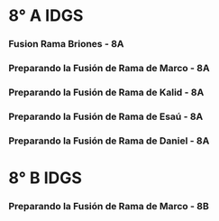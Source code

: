 # 8° A IDGS 

### Fusion Rama Briones - 8A

### Preparando la Fusión de Rama de Marco - 8A
### Preparando la Fusión de Rama de Kalid - 8A
### Preparando la Fusión de Rama de Esaú - 8A
### Preparando la Fusión de Rama de Daniel - 8A


# 8° B IDGS 

### Preparando la Fusión de Rama de Marco - 8B
